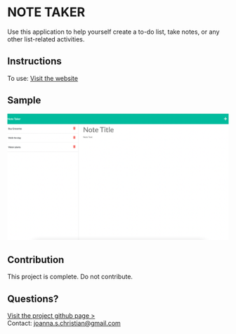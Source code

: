 # NOTE TAKER
Use this application to help yourself create a to-do list, take notes, or any other list-related activities. 

## Instructions
To use: [Visit the website](https://todo-list-note-taker-app.herokuapp.com/notes)

## Sample
![Note Taker Sample](public/assets/images/sample-note-taker.png)

## Contribution
This project is complete. Do not contribute.

## Questions? 
[Visit the project github page >](https://github.com/jsc-09/To-Do-List-Note-Taker)<br>
Contact: <joanna.s.christian@gmail.com>